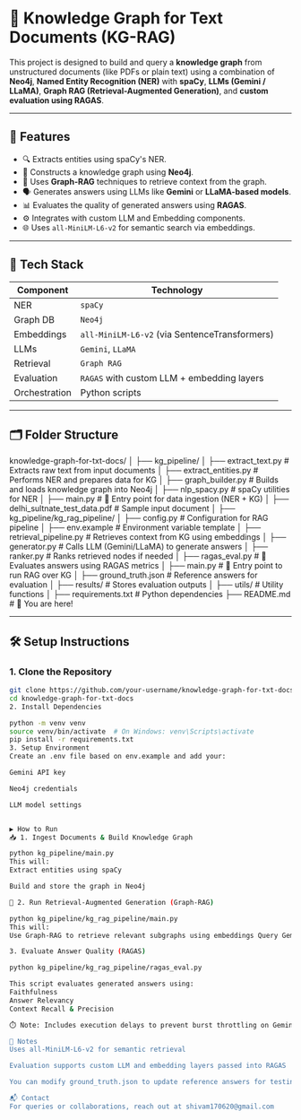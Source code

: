 # 📘 Knowledge Graph for Text Documents (KG-RAG)

This project is designed to build and query a **knowledge graph** from unstructured documents (like PDFs or plain text) using a combination of **Neo4j**, **Named Entity Recognition (NER)** with **spaCy**, **LLMs (Gemini / LLaMA)**, **Graph RAG (Retrieval-Augmented Generation)**, and **custom evaluation using RAGAS**.

---

## 🚀 Features

- 🔍 Extracts entities using spaCy's NER.
- 🧠 Constructs a knowledge graph using **Neo4j**.
- 🔗 Uses **Graph-RAG** techniques to retrieve context from the graph.
- 🗣 Generates answers using LLMs like **Gemini** or **LLaMA-based models**.
- 📊 Evaluates the quality of generated answers using **RAGAS**.
- ⚙️ Integrates with custom LLM and Embedding components.
- 🌐 Uses `all-MiniLM-L6-v2` for semantic search via embeddings.

---

## 🧱 Tech Stack

| Component         | Technology                           |
|------------------|--------------------------------------|
| NER               | `spaCy`                              |
| Graph DB          | `Neo4j`                              |
| Embeddings        | `all-MiniLM-L6-v2` (via SentenceTransformers) |
| LLMs              | `Gemini`, `LLaMA`                    |
| Retrieval         | `Graph RAG`                          |
| Evaluation        | `RAGAS` with custom LLM + embedding layers |
| Orchestration     | Python scripts                       |

---


## 🗂️ Folder Structure

knowledge-graph-for-txt-docs/ │ ├── kg_pipeline/ │ ├── extract_text.py # Extracts raw text from input documents │ ├── extract_entities.py # Performs NER and prepares data for KG │ ├── graph_builder.py # Builds and loads knowledge graph into Neo4j │ ├── nlp_spacy.py # spaCy utilities for NER │ ├── main.py # 🔹 Entry point for data ingestion (NER + KG) │ ├── delhi_sultnate_test_data.pdf # Sample input document │ ├── kg_pipeline/kg_rag_pipeline/ │ ├── config.py # Configuration for RAG pipeline │ ├── env.example # Environment variable template │ ├── retrieval_pipeline.py # Retrieves context from KG using embeddings │ ├── generator.py # Calls LLM (Gemini/LLaMA) to generate answers │ ├── ranker.py # Ranks retrieved nodes if needed │ ├── ragas_eval.py # 🔸 Evaluates answers using RAGAS metrics │ ├── main.py # 🔹 Entry point to run RAG over KG │ ├── ground_truth.json # Reference answers for evaluation │ ├── results/ # Stores evaluation outputs │ ├── utils/ # Utility functions │ ├── requirements.txt # Python dependencies ├── README.md # 📄 You are here!

---

## 🛠️ Setup Instructions

### 1. Clone the Repository

```bash
git clone https://github.com/your-username/knowledge-graph-for-txt-docs.git
cd knowledge-graph-for-txt-docs
2. Install Dependencies

python -m venv venv
source venv/bin/activate  # On Windows: venv\Scripts\activate
pip install -r requirements.txt
3. Setup Environment
Create an .env file based on env.example and add your:

Gemini API key

Neo4j credentials

LLM model settings


▶️ How to Run
📥 1. Ingest Documents & Build Knowledge Graph

python kg_pipeline/main.py
This will:
Extract entities using spaCy

Build and store the graph in Neo4j

🧠 2. Run Retrieval-Augmented Generation (Graph-RAG)

python kg_pipeline/kg_rag_pipeline/main.py
This will:
Use Graph-RAG to retrieve relevant subgraphs using embeddings Query Gemini or LLaMA to generate answers

3. Evaluate Answer Quality (RAGAS)

python kg_pipeline/kg_rag_pipeline/ragas_eval.py

This script evaluates generated answers using:
Faithfulness
Answer Relevancy
Context Recall & Precision

⏱️ Note: Includes execution delays to prevent burst throttling on Gemini's free tier. See ragas_eval.py for details.

📌 Notes
Uses all-MiniLM-L6-v2 for semantic retrieval

Evaluation supports custom LLM and embedding layers passed into RAGAS

You can modify ground_truth.json to update reference answers for testing

📬 Contact
For queries or collaborations, reach out at shivam170620@gmail.com